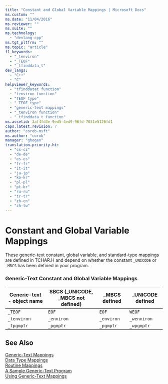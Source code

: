 ```yaml
---
title: "Constant and Global Variable Mappings | Microsoft Docs"
ms.custom: ""
ms.date: "11/04/2016"
ms.reviewer: ""
ms.suite: ""
ms.technology: 
  - "devlang-cpp"
ms.tgt_pltfrm: ""
ms.topic: "article"
f1_keywords: 
  - "_tenviron"
  - "_TEOF"
  - "_tfinddata_t"
dev_langs: 
  - "C++"
  - "C"
helpviewer_keywords: 
  - "tfinddatat function"
  - "tenviron function"
  - "TEOF type"
  - "_TEOF type"
  - "generic-text mappings"
  - "_tenviron function"
  - "_tfinddata_t function"
ms.assetid: 3af4fd3e-9ed5-4ed9-96fd-7031e5126fd1
caps.latest.revision: 7
author: "corob-msft"
ms.author: "corob"
manager: "ghogen"
translation.priority.ht: 
  - "cs-cz"
  - "de-de"
  - "es-es"
  - "fr-fr"
  - "it-it"
  - "ja-jp"
  - "ko-kr"
  - "pl-pl"
  - "pt-br"
  - "ru-ru"
  - "tr-tr"
  - "zh-cn"
  - "zh-tw"
---
```

# Constant and Global Variable Mappings
These generic-text constant, global variable, and standard-type mappings are defined in TCHAR.H and depend on whether the constant `_UNICODE` or `_MBCS` has been defined in your program.  
  
### Generic-Text Constant and Global Variable Mappings  
  
|Generic-text - object name|SBCS (_UNICODE, _MBCS not defined)|_MBCS defined|_UNICODE defined|  
|----------------------------------|--------------------------------------------|--------------------|-----------------------|  
|`_TEOF`|`EOF`|`EOF`|`WEOF`|  
|`_tenviron`|`_environ`|`_environ`|`_wenviron`|  
|`_tpgmptr`|`_pgmptr`|`_pgmptr`|`_wpgmptr`|  
  
## See Also  
 [Generic-Text Mappings](../c-runtime-library/generic-text-mappings.md)   
 [Data Type Mappings](../c-runtime-library/data-type-mappings.md)   
 [Routine Mappings](../c-runtime-library/routine-mappings.md)   
 [A Sample Generic-Text Program](../c-runtime-library/a-sample-generic-text-program.md)   
 [Using Generic-Text Mappings](../c-runtime-library/using-generic-text-mappings.md)